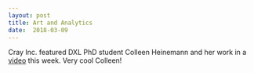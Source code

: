 ```yaml
---
layout: post
title: Art and Analytics
date:  2018-03-09
---
```


Cray Inc. featured DXL PhD student Colleen Heinemann and her work in a <a href="https://www.youtube.com/watch?v=wgv4UyXVNmo">video</a> this week. Very cool Colleen!
